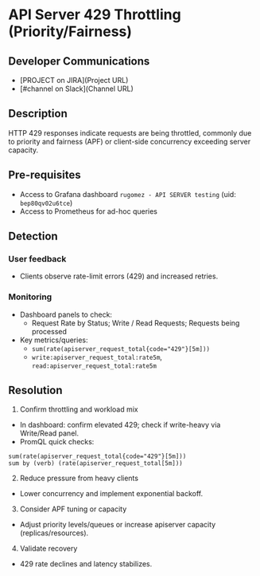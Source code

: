 # API Server 429 Throttling (Priority/Fairness)

## Developer Communications

- [PROJECT on JIRA](Project URL)
- [#channel on Slack](Channel URL)

## Description

HTTP 429 responses indicate requests are being throttled, commonly due to priority and fairness (APF) or client-side concurrency exceeding server capacity.

## Pre-requisites

- Access to Grafana dashboard `rugomez - API SERVER testing` (uid: `bep80qv02u6tce`)
- Access to Prometheus for ad-hoc queries

## Detection

### User feedback
- Clients observe rate-limit errors (429) and increased retries.

### Monitoring
- Dashboard panels to check:
  - Request Rate by Status; Write / Read Requests; Requests being processed
- Key metrics/queries:
  - `sum(rate(apiserver_request_total{code="429"}[5m]))`
  - `write:apiserver_request_total:rate5m`, `read:apiserver_request_total:rate5m`

## Resolution

1) Confirm throttling and workload mix
- In dashboard: confirm elevated 429; check if write-heavy via Write/Read panel.
- PromQL quick checks:
```promql
sum(rate(apiserver_request_total{code="429"}[5m]))
sum by (verb) (rate(apiserver_request_total[5m]))
```

2) Reduce pressure from heavy clients
- Lower concurrency and implement exponential backoff.

3) Consider APF tuning or capacity
- Adjust priority levels/queues or increase apiserver capacity (replicas/resources).

4) Validate recovery
- 429 rate declines and latency stabilizes.
